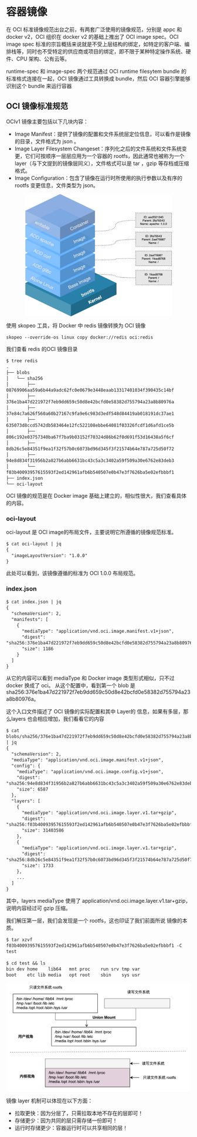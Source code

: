 # 容器镜像

在 OCI 标准镜像规范出台之前，有两套广泛使用的镜像规范，分别是 appc 和 docker v2，OCI 组织在 docker v2 的基础上推出了 OCI image spec。OCI image spec 标准的宗旨概括来说就是不受上层结构的绑定，如特定的客户端、编排栈等，同时也不受特定的供应商或项目的绑定，即不限于某种特定操作系统、硬件、CPU 架构、公有云等。

runtime-spec 和 image-spec 两个规范通过 OCI runtime filesytem bundle 的标准格式连接在一起，OCI 镜像通过工具转换成 bundle，然后 OCI 容器引擎能够识别这个 bundle 来运行容器


## OCI 镜像标准规范

OCIv1 镜像主要包括以下几块内容：

- Image Manifest：提供了镜像的配置和文件系统层定位信息，可以看作是镜像的目录，文件格式为 json 。
- Image Layer Filesystem Changeset：序列化之后的文件系统和文件系统变更，它们可按顺序一层层应用为一个容器的 rootfs，因此通常也被称为一个 layer（与下文提到的镜像层同义），文件格式可以是 tar ，gzip 等存档或压缩格式。
- Image Configuration：包含了镜像在运行时所使用的执行参数以及有序的 rootfs 变更信息，文件类型为 json。


<div  align="center">
	<img src="../assets/oci-image.webp" width = "400"  align=center />
</div>


使用 skopeo 工具，将 Docker 中 redis 镜像转换为 OCI 镜像

```
skopeo --override-os linux copy docker://redis oci:redis
```

我们查看 redis 的OCI 镜像目录

```
$ tree redis
.
├── blobs
│   └── sha256
│       ├── 08769906aa59a6b44a9adc62fc0e0679e3448eaab13317401034f390435c14bf
│       ├── 376e1ba47d221972f7eb9dd659c50d8e42bcfd0e58382d755794a23a8b80976a
│       ├── 37e84c7a626f560a60b27167c9fa9e6c983d3edf548d84419ab018191dc37ae1
│       ├── 635073d8ccd5742db583464e12fc522108ebbe64081f03326fcdf1d6afd1ce5b
│       ├── 806c192e03757340ba67f7ba9b03152f70324d86b62f0d691f53d16438a5f6cf
│       ├── 8db26c5e84351f9ea1f32f57b0c6073bd96d345f3f21574b64e787a725d50f72
│       ├── 94e8d834f31956b2a827b6abb6631bc43c5a3c3402a59f509a30e6762e83deb3
│       └── f03b40093957615593f2ed142961afb6b540507e0b47e3f7626ba5e02efbbbf1
├── index.json
└── oci-layout
```

OCI 镜像的规范是在 Docker image 基础上建立的，相似性很大，我们查看具体的内容。

### oci-layout

oci-layout 是 OCI image的布局文件，主要说明它所遵循的镜像规范标准。

```
$ cat oci-layout | jq
{
  "imageLayoutVersion": "1.0.0"
}
```
此处可以看到，该镜像遵循的标准为 OCI 1.0.0 布局规范。

### index.json

```
$ cat index.json | jq 
{
  "schemaVersion": 2,
  "manifests": [
    {
      "mediaType": "application/vnd.oci.image.manifest.v1+json",
      "digest": "sha256:376e1ba47d221972f7eb9dd659c50d8e42bcfd0e58382d755794a23a8b80976a",
      "size": 1186
    }
  ]
}
```
从它的内容可以看到 mediaType 和 Docker image 类型形式相似，只不过 docker 换成了 oci。 从这个配置中，看到第一个 blob 是 sha256:376e1ba47d221972f7eb9dd659c50d8e42bcfd0e58382d755794a23a8b80976a。


这个入口文件描述了 OCI 镜像的实际配置和其中 Layer的 信息，如果有多层，那么layers 也会相应增加，我们看看它的内容

```
$ cat blobs/sha256/376e1ba47d221972f7eb9dd659c50d8e42bcfd0e58382d755794a23a8b80976a | jq
{
  "schemaVersion": 2,
  "mediaType": "application/vnd.oci.image.manifest.v1+json",
  "config": {
    "mediaType": "application/vnd.oci.image.config.v1+json",
    "digest": "sha256:94e8d834f31956b2a827b6abb6631bc43c5a3c3402a59f509a30e6762e83deb3",
    "size": 6587
  },
  "layers": [
    {
      "mediaType": "application/vnd.oci.image.layer.v1.tar+gzip",
      "digest": "sha256:f03b40093957615593f2ed142961afb6b540507e0b47e3f7626ba5e02efbbbf1",
      "size": 31403586
    },
    {
      "mediaType": "application/vnd.oci.image.layer.v1.tar+gzip",
      "digest": "sha256:8db26c5e84351f9ea1f32f57b0c6073bd96d345f3f21574b64e787a725d50f72",
      "size": 1733
    },
    ...
  ]
}
```

其中，layers mediaType 使用了 application/vnd.oci.image.layer.v1.tar+gzip，说明内容经过可 gzip 压缩。

我们解压第一层，我们会发现是一个 rootfs，这也印证了我们前面所说 镜像的本质。

```
$ tar xzvf f03b40093957615593f2ed142961afb6b540507e0b47e3f7626ba5e02efbbbf1 -C test

$ cd test && ls 
bin	dev	home	lib64	mnt	proc	run	srv	tmp	var
boot	etc	lib	media	opt	root	sbin	sys	usr
```

<div  align="center">
	<img src="../assets/union-mount.png" width = "500"  align=center />
</div>


镜像 layer 机制可以体现在以下方面：

- 拉取更快：因为分层了，只需拉取本地不存在的层即可！
- 存储更少：因为共同的层只需存储一份即可！
- 运行时存储更少：容器运行时可以共享相同的层！








